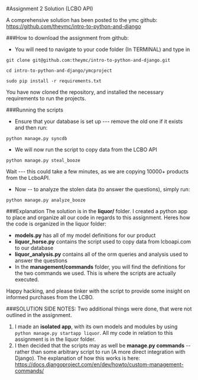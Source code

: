 #Assignment 2 Solution (LCBO API)

A comprehensive solution has been posted to the ymc github:
https://github.com/theymc/intro-to-python-and-django

###How to download the assignment from github:

* You will need to navigate to your code folder (In TERMINAL) and type in

```git clone git@github.com:theymc/intro-to-python-and-django.git```

```cd intro-to-python-and-django/ymcproject```

```sudo pip install -r requirements.txt```

You have now cloned the repository, and installed the necessary requirements to run the projects.

###Running the scripts
* Ensure that your database is set up --- remove the old one if it exists and then run:

```python manage.py syncdb```

* We will now run the script to copy data from the LCBO API

```python manage.py steal_booze```

Wait --- this could take a few minutes, as we are copying 10000+ products from the LcboAPI.

* Now -- to analyze the stolen data (to answer the questions), simply run:

```python manage.py analyze_booze```

###Explanation
The solution is in the **liquor/** folder. I created a python app to place and organize all our code in regards to this assignment. Heres how the code is organized in the liquor folder:

* **models.py** has all of my model definitions for our product
* **liquor_horse.py** contains the script used to copy data from lcboapi.com to our database
* **liquor_analysis.py** contains all of the orm queries and analysis used to answer the questions
* In the **management/commands** folder, you will find the definitions for the two commands we used. This is where the scripts are actually executed.

Happy hacking, and please tinker with the script to provide some insight on informed purchases from the LCBO.

###SOLUTION SIDE NOTES:
Two additional things were done, that were not outlined in the assignment.

1. I made an **isolated app**, with its own models and modules by using ```python manage.py startapp liquor```. All my code in relation to this assignment is in the liquor folder.
2. I then decided that the scripts may as well be **manage.py commands** -- rather than some arbitrary script to run (A more direct integration with Django). The explanation of how this works is here: https://docs.djangoproject.com/en/dev/howto/custom-management-commands/
